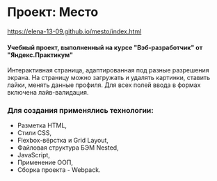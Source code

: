 # Проект: Место
https://elena-13-09.github.io/mesto/index.html

#### Учебный проект, выполненный на курсе "Вэб-разработчик" от "Яндекс.Практикум"

Интерактивная страница, адаптированная под разные разрешения экрана. На страницу можно загружать и удалять картинки, ставить лайки, менять данные профиля. Для всех полей ввода в формах включена лайв-валидация.

### Для создания применялись технологии:
+ Разметка HTML,
+ Стили CSS,
+ Flexbox-вёрстка и Grid Layout,
+ Файловая структура БЭМ Nested,
+ JavaScript,
+ Применение ООП,
+ Сборка проекта - Webpack.

